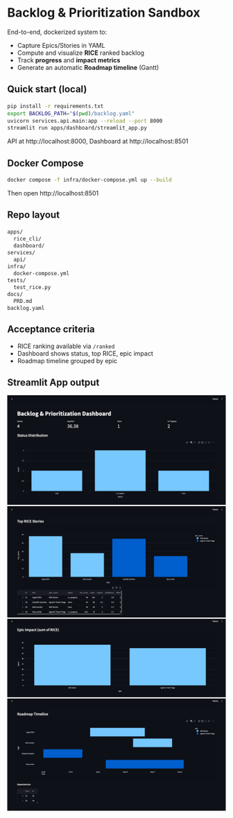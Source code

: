 # Backlog & Prioritization Sandbox

End-to-end, dockerized system to:
- Capture Epics/Stories in YAML
- Compute and visualize **RICE** ranked backlog
- Track **progress** and **impact metrics**
- Generate an automatic **Roadmap timeline** (Gantt)

## Quick start (local)
```bash
pip install -r requirements.txt
export BACKLOG_PATH="$(pwd)/backlog.yaml"
uvicorn services.api.main:app --reload --port 8000
streamlit run apps/dashboard/streamlit_app.py
```

API at http://localhost:8000, Dashboard at http://localhost:8501

## Docker Compose
```bash
docker compose -f infra/docker-compose.yml up --build
```
Then open http://localhost:8501

## Repo layout
```
apps/
  rice_cli/
  dashboard/
services/
  api/
infra/
  docker-compose.yml
tests/
  test_rice.py
docs/
  PRD.md
backlog.yaml
```

## Acceptance criteria
- RICE ranking available via `/ranked`
- Dashboard shows status, top RICE, epic impact
- Roadmap timeline grouped by epic


## Streamlit App output

![Alt text](images/1.png)
![Alt text](images/2.png)
![Alt text](images/3.png)
![Alt text](images/4.png)
